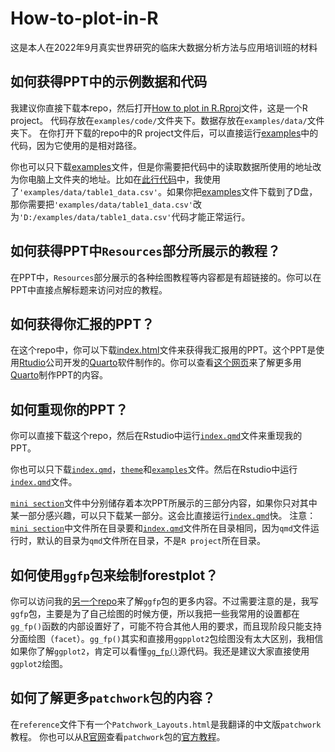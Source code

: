 # How-to-plot-in-R
 这是本人在2022年9月真实世界研究的临床大数据分析方法与应用培训班的材料



## 如何获得PPT中的示例数据和代码

我建议你直接下载本repo，然后打开[How to plot in R.Rproj](https://github.com/lizhiwei1994/How-to-plot-in-R/blob/main/How%20to%20plot%20in%20R.Rproj "How to plot in R.Rproj")文件，这是一个R project。
代码存放在`examples/code/`文件夹下。数据存放在`examples/data/`文件夹下。
在你打开下载的repo中的R project文件后，可以直接运行[examples](https://github.com/lizhiwei1994/How-to-plot-in-R/tree/main/examples)中的代码，因为它使用的是相对路径。

你也可以只下载[examples](https://github.com/lizhiwei1994/How-to-plot-in-R/tree/main/examples)文件，但是你需要把代码中的读取数据所使用的地址改为你电脑上文件夹的地址。比如在[此行代码](https://github.com/lizhiwei1994/How-to-plot-in-R/blob/03dc7e4a7759311b5572ae7f9a219c11cf21399b/examples/code/01.Table_1.r#L7)中，我使用了`'examples/data/table1_data.csv'`。如果你把[examples](https://github.com/lizhiwei1994/How-to-plot-in-R/tree/main/examples)文件下载到了D盘，那你需要把`'examples/data/table1_data.csv'`改为`'D:/examples/data/table1_data.csv'`代码才能正常运行。

## 如何获得PPT中`Resources`部分所展示的教程？
在PPT中，`Resources`部分展示的各种绘图教程等内容都是有超链接的。你可以在PPT中直接点解标题来访问对应的教程。

## 如何获得你汇报的PPT？
在这个repo中，你可以下载[index.html](https://github.com/lizhiwei1994/How-to-plot-in-R/blob/main/index.html "index.html")文件来获得我汇报用的PPT。这个PPT是使用[Rtudio](https://www.rstudio.com/)公司开发的[Quarto](https://quarto.org/)软件制作的。你可以查看[这个网页](https://quarto.org/docs/presentations/revealjs/demo/#/title-slide)来了解更多用[Quarto](https://quarto.org/)制作PPT的内容。

## 如何重现你的PPT？
你可以直接下载这个repo，然后在Rstudio中运行[`index.qmd`](https://github.com/lizhiwei1994/How-to-plot-in-R/blob/main/index.qmd "index.qmd")文件来重现我的PPT。

你也可以只下载[`index.qmd`](https://github.com/lizhiwei1994/How-to-plot-in-R/blob/main/index.qmd "index.qmd")，[`theme`](https://github.com/lizhiwei1994/How-to-plot-in-R/tree/main/theme)和[`examples`](https://github.com/lizhiwei1994/How-to-plot-in-R/tree/main/examples)文件。然后在Rstudio中运行[`index.qmd`](https://github.com/lizhiwei1994/How-to-plot-in-R/blob/main/index.qmd "index.qmd")文件。

[`mini section`](https://github.com/lizhiwei1994/How-to-plot-in-R/tree/main/mini%20section)文件中分别储存着本次PPT所展示的三部分内容，如果你只对其中某一部分感兴趣，可以只下载某一部分。这会比直接运行[`index.qmd`](https://github.com/lizhiwei1994/How-to-plot-in-R/blob/main/index.qmd "index.qmd")快。
注意：[`mini section`](https://github.com/lizhiwei1994/How-to-plot-in-R/tree/main/mini%20section)中文件所在目录要和[`index.qmd`](https://github.com/lizhiwei1994/How-to-plot-in-R/blob/main/index.qmd "index.qmd")文件所在目录相同，因为`qmd`文件运行时，默认的目录为`qmd`文件所在目录，不是`R project`所在目录。

## 如何使用`ggfp`包来绘制forestplot？
你可以访问我的[另一个repo](https://github.com/lizhiwei1994/ggfp)来了解`ggfp`包的更多内容。不过需要注意的是，我写`ggfp`包，主要是为了自己绘图的时候方便，所以我把一些我常用的设置都在`gg_fp()`函数的内部设置好了，可能不符合其他人用的要求，而且现阶段只能支持分面绘图（`facet`）。`gg_fp()`其实和直接用`ggpplot2`包绘图没有太大区别，我相信如果你了解`ggplot2`，肯定可以看懂[`gg_fp()`](https://github.com/lizhiwei1994/ggfp/blob/main/R/gg_fp.r)源代码。我还是建议大家直接使用`ggplot2`绘图。

## 如何了解更多`patchwork`包的内容？
在`reference`文件下有一个`Patchwork_Layouts.html`是我翻译的中文版`patchwork`教程。
你也可以从[R官网](https://cran.r-project.org/)查看`patchwork`包的[官方教程](https://cran.r-project.org/web/packages/patchwork/index.html)。
